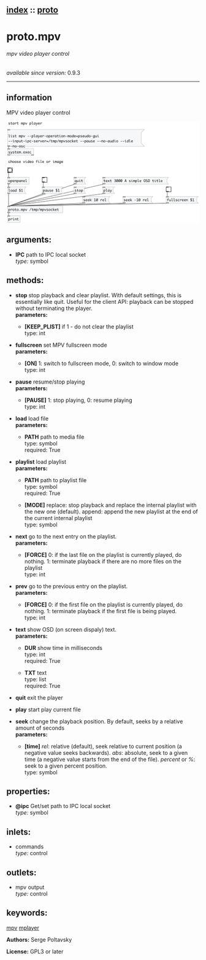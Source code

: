 [index](index.html) :: [proto](category_proto.html)
---

# proto.mpv

###### mpv video player control

*available since version:* 0.9.3

---


## information
MPV video player control



[![example](../examples/img/proto.mpv.jpg)](../examples/pd/proto.mpv.pd)



## arguments:

* **IPC**
path to IPC local socket<br>
_type:_ symbol<br>



## methods:

* **stop**
stop playback and clear playlist. With default settings, this is essentially
like quit. Useful for the client API: playback can be stopped without
terminating the player.<br>
  __parameters:__
  - **[KEEP_PLIST]** if 1 - do not clear the playlist<br>
    type: int <br>

* **fullscreen**
set MPV fullscreen mode<br>
  __parameters:__
  - **[ON]** 1: switch to fullscreen mode, 0: switch to window mode<br>
    type: int <br>

* **pause**
resume/stop playing<br>
  __parameters:__
  - **[PAUSE]** 1: stop playing, 0: resume playing<br>
    type: int <br>

* **load**
load file<br>
  __parameters:__
  - **PATH** path to media file<br>
    type: symbol <br>
    required: True <br>

* **playlist**
load playlist<br>
  __parameters:__
  - **PATH** path to playlist file<br>
    type: symbol <br>
    required: True <br>

  - **[MODE]** replace: stop playback and replace the internal playlist with the new one (default). append: append the new playlist at the end of the current internal playlist<br>
    type: symbol <br>

* **next**
go to the next entry on the playlist.<br>
  __parameters:__
  - **[FORCE]** 0: if the last file on the playlist is currently played, do nothing. 1: terminate playback if there are no more files on the playlist<br>
    type: int <br>

* **prev**
go to the previous entry on the playlist.<br>
  __parameters:__
  - **[FORCE]** 0: if the first file on the playlist is currently played, do nothing. 1: terminate playback if the first file is being played.<br>
    type: int <br>

* **text**
show OSD (on screen dispaly) text.<br>
  __parameters:__
  - **DUR** show time in milliseconds<br>
    type: int <br>
    required: True <br>

  - **TXT** text<br>
    type: list <br>
    required: True <br>

* **quit**
exit the player<br>

* **play**
start play current file<br>

* **seek**
change the playback position. By default, seeks by a relative amount of seconds<br>
  __parameters:__
  - **[time]** *rel*: relative (default), seek relative to current position (a negative value seeks backwards). *abs*: absolute, seek to a given time (a negative value starts from the end of the file). *percent* or *%*: seek to a given percent position.<br>
    type: symbol <br>




## properties:

* **@ipc** 
Get/set path to IPC local socket<br>
_type:_ symbol<br>



## inlets:

* commands<br>
_type:_ control



## outlets:

* mpv output<br>
_type:_ control



## keywords:

[mpv](keywords/mpv.html)
[mplayer](keywords/mplayer.html)






**Authors:** Serge Poltavsky




**License:** GPL3 or later





